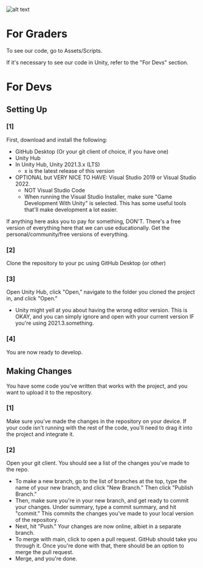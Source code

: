 ![alt text](https://i.imgur.com/IbPOcrQ.png)

# For Graders

To see our code, go to Assets/Scripts.

If it's necessary to see our code in Unity, refer to the "For Devs" section.

# For Devs

## Setting Up

### [1]
First, download and install the following:
 - GitHub Desktop (Or your git client of choice, if you have one)
 - Unity Hub
 - In Unity Hub, Unity 2021.3.x (LTS)
    - x is the latest release of this version
 - OPTIONAL but VERY NICE TO HAVE: Visual Studio 2019 or Visual Studio 2022.
    - NOT Visual Studio Code
    - When running the Visual Studio Installer, make sure "Game Development With Unity" is selected. This has some useful tools that'll make development a lot easier.
    
If anything here asks you to pay for something, DON'T. There's a free version of everything here that we can use educationally. Get the personal/community/free versions of everything.

### [2]
Clone the repository to your pc using GitHub Desktop (or other)

### [3]
Open Unity Hub, click "Open," navigate to the folder you cloned the project in, and click "Open."
 - Unity might yell at you about having the wrong editor version. This is OKAY, and you can simply ignore and open with your current version IF you're using 2021.3.something.

### [4]
You are now ready to develop.

## Making Changes

You have some code you've written that works with the project, and you want to upload it to the repository. 

### [1]
Make sure you've made the changes in the repository on your device. If your code isn't running with the rest of the code, you'll need to drag it into the project and integrate it.

### [2]
Open your git client. You should see a list of the changes you've made to the repo.
 - To make a new branch, go to the list of branches at the top, type the name of your new branch, and click "New Branch." Then click "Publish Branch."
 - Then, make sure you're in your new branch, and get ready to commit your changes. Under summary, type a commit summary, and hit "commit." This commits the changes you've made to your local version of the repository.
 - Next, hit "Push." Your changes are now online, albiet in a separate branch.
 - To merge with main, click to open a pull request. GitHub should take you through it. Once you're done with that, there should be an option to merge the pull request.
 - Merge, and you're done.
 
